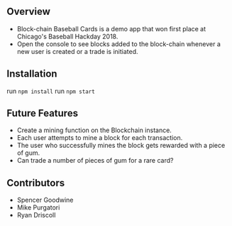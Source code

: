 ## Overview

* Block-chain Baseball Cards is a demo app that won first place at Chicago's Baseball Hackday 2018.
* Open the console to see blocks added to the block-chain whenever a new user is created or a trade is initiated.

## Installation

run `npm install`
run `npm start`

## Future Features

* Create a mining function on the Blockchain instance.
* Each user attempts to mine a block for each transaction.
* The user who successfully mines the block gets rewarded with a piece of gum.
* Can trade a number of pieces of gum for a rare card?

## Contributors

* Spencer Goodwine
* Mike Purgatori
* Ryan Driscoll